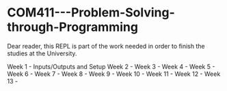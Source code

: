 # COM411---Problem-Solving-through-Programming

Dear reader, this REPL is part of the work needed in order to finish the studies at the University.


Week 1 - Inputs/Outputs and Setup
Week 2 - 
Week 3 -
Week 4 -
Week 5 -
Week 6 -
Week 7 -
Week 8 -
Week 9 -
Week 10 -
Week 11 -
Week 12 -
Week 13 -